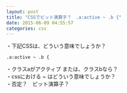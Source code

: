 ```yaml
---
layout: post
title: "CSSでビット演算子？　.a:active ~ .b {"
date: 2015-06-09 04:55:57
categories: css
---
```

<p>・下記CSSは、どういう意味でしょうか？</p>

<pre><code>.a:active ~ .b {
</code></pre>

<p>・クラスaがアクティブ または、クラスbなら？<br>
・cssにおける ~ はどういう意味でしょうか？<br>
・否定？　ビット演算子？</p>
